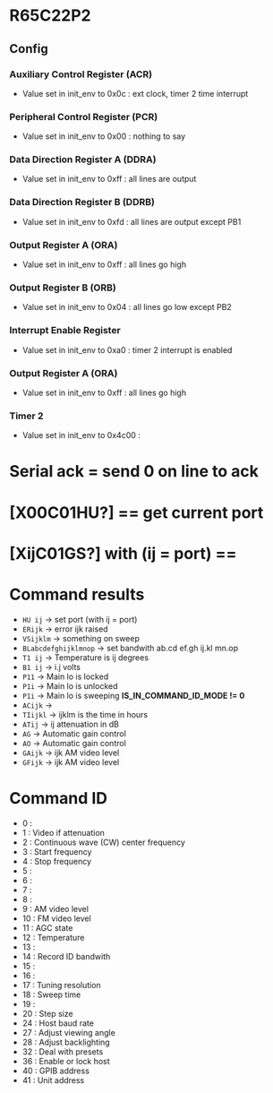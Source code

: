 # R65C22P2

## Config

### Auxiliary Control Register (ACR)
- Value set in init_env to 0x0c : ext clock, timer 2 time interrupt

### Peripheral Control Register (PCR)
- Value set in init_env to 0x00 : nothing to say

### Data Direction Register A (DDRA)
- Value set in init_env to 0xff : all lines are output

### Data Direction Register B (DDRB)
- Value set in init_env to 0xfd : all lines are output except PB1

### Output Register A (ORA)
- Value set in init_env to 0xff : all lines go high

### Output Register B (ORB)
- Value set in init_env to 0x04 : all lines go low except PB2

### Interrupt Enable Register
- Value set in init_env to 0xa0 : timer 2 interrupt is enabled

### Output Register A (ORA)
- Value set in init_env to 0xff : all lines go high

### Timer 2 
- Value set in init_env to 0x4c00 : 

# Serial ack = send 0 on line to ack

# [X00C01HU?] == get current port

# [XijC01GS?] with (ij = port) == 

# Command results

- `HU ij` -> set port (with ij = port)
- `ERijk` -> error ijk raised
- `VSijklm` -> something on sweep 
- `BLabcdefghijklmnop` -> set bandwith ab.cd ef.gh ij.kl mn.op
- `T1 ij` -> Temperature is ij degrees
- `B1 ij` -> i.j volts
- `P11` -> Main lo is locked
- `P1i` -> Main lo is unlocked
- `P1i` -> Main lo is sweeping **IS_IN_COMMAND_ID_MODE != 0**
- `ACijk` -> 
- `TIijkl` -> ijklm is the time in hours
- `ATij` -> ij attenuation in dB
- `AG` -> Automatic gain control 
- `AO` -> Automatic gain control 
- `GAijk` -> ijk AM video level
- `GFijk` -> ijk AM video level

# Command ID
- 0  : 
- 1  : Video if attenuation
- 2  : Continuous wave (CW) center frequency
- 3  : Start frequency
- 4  : Stop frequency
- 5  : 
- 6  :
- 7  :
- 8  :
- 9  : AM video level
- 10 : FM video level
- 11 : AGC state
- 12 : Temperature
- 13 : 
- 14 : Record ID bandwith
- 15 :
- 16 :
- 17 : Tuning resolution
- 18 : Sweep time
- 19 : 
- 20 : Step size
- 24 : Host baud rate
- 27 : Adjust viewing angle
- 28 : Adjust backlighting
- 32 : Deal with presets
- 36 : Enable or lock host
- 40 : GPIB address
- 41 : Unit address